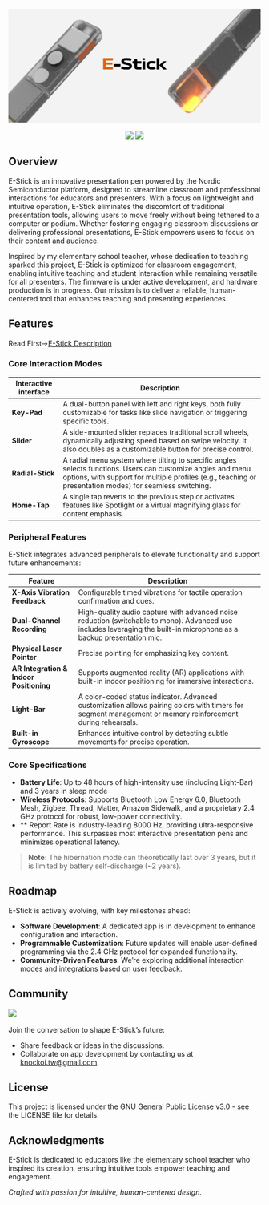



![E-Stick](https://github.com/Knockoi/E-Stick/blob/main/image/Title.png)

<div align="center">

[![](https://img.shields.io/discord/1226517355421634601?logo=discord&logoColor=white&color=5865F2)](https://discord.gg/Tf3PsfkTJF)
[![](https://img.shields.io/badge/License-GPLv3-FFA500.svg?logo=gnu&logoColor=white)](https://www.gnu.org/licenses/gpl-3.0)

</div>  


## Overview

E-Stick is an innovative presentation pen powered by the Nordic Semiconductor platform, designed to streamline classroom and professional interactions for educators and presenters. With a focus on lightweight and intuitive operation, E-Stick eliminates the discomfort of traditional presentation tools, allowing users to move freely without being tethered to a computer or podium. Whether fostering engaging classroom discussions or delivering professional presentations, E-Stick empowers users to focus on their content and audience.

Inspired by my elementary school teacher, whose dedication to teaching sparked this project, E-Stick is optimized for classroom engagement, enabling intuitive teaching and student interaction while remaining versatile for all presenters. The firmware is under active development, and hardware production is in progress. Our mission is to deliver a reliable, human-centered tool that enhances teaching and presenting experiences.

## Features

Read First->[E-Stick Description](https://github.com/Knockoi/E-Stick/blob/main/E-Stick%20DM%20ver1.0.pdf)  
### Core Interaction Modes

| Interactive interface | Description |
|----------------------|------------|
| **Key-Pad** | A dual-button panel with left and right keys, both fully customizable for tasks like slide navigation or triggering specific tools. |
| **Slider** | A side-mounted slider replaces traditional scroll wheels, dynamically adjusting speed based on swipe velocity. It also doubles as a customizable button for precise control. |
| **Radial-Stick** | A radial menu system where tilting to specific angles selects functions. Users can customize angles and menu options, with support for multiple profiles (e.g., teaching or presentation modes) for seamless switching. |
| **Home-Tap** | A single tap reverts to the previous step or activates features like Spotlight or a virtual magnifying glass for content emphasis. |


### Peripheral Features

E-Stick integrates advanced peripherals to elevate functionality and support future enhancements:

|  Feature | Description |
|-------------------|------------|
| **X-Axis Vibration Feedback** | Configurable timed vibrations for tactile operation confirmation and cues. |
| **Dual-Channel Recording** | High-quality audio capture with advanced noise reduction (switchable to mono). Advanced use includes leveraging the built-in microphone as a backup presentation mic. |
| **Physical Laser Pointer** | Precise pointing for emphasizing key content. |
| **AR Integration & Indoor Positioning** | Supports augmented reality (AR) applications with built-in indoor positioning for immersive interactions. |
| **Light-Bar** | A color-coded status indicator. Advanced customization allows pairing colors with timers for segment management or memory reinforcement during rehearsals. |
| **Built-in Gyroscope** | Enhances intuitive control by detecting subtle movements for precise operation. |

### Core Specifications  
  - **Battery Life**: Up to 48 hours of high-intensity use (including Light-Bar) and 3 years in sleep mode 
  - **Wireless Protocols**: Supports Bluetooth Low Energy 6.0, Bluetooth Mesh, Zigbee, Thread, Matter, Amazon Sidewalk, and a proprietary 2.4 GHz protocol for robust, low-power connectivity.
  - ** Report Rate is industry-leading 8000 Hz, providing ultra-responsive performance. This surpasses most interactive presentation pens and minimizes operational latency.  
> **Note:** The hibernation mode can theoretically last over 3 years, but it is limited by battery self-discharge (~2 years).

  

## Roadmap

E-Stick is actively evolving, with key milestones ahead:

- **Software Development**: A dedicated app is in development to enhance configuration and interaction.
- **Programmable Customization**: Future updates will enable user-defined programming via the 2.4 GHz protocol for expanded functionality.
- **Community-Driven Features**: We’re exploring additional interaction modes and integrations based on user feedback.
  
## Community  
[![](https://img.shields.io/discord/1226517355421634601?logo=discord&logoColor=white&color=5865F2)](https://discord.gg/Tf3PsfkTJF)  

Join the conversation to shape E-Stick’s future:

- Share feedback or ideas in the discussions.
- Collaborate on app development by contacting us at knockoi.tw@gmail.com.

## License

This project is licensed under the GNU General Public License v3.0 - see the LICENSE file for details.

## Acknowledgments

E-Stick is dedicated to educators like the elementary school teacher who inspired its creation, ensuring intuitive tools empower teaching and engagement.

*Crafted with passion for intuitive, human-centered design.*
